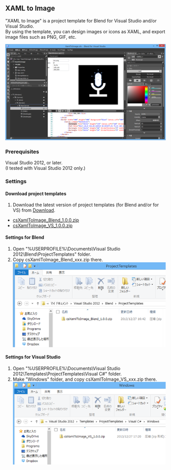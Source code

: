 ## XAML to Image

"XAML to Image" is a project template for Blend for Visual Studio and/or Visual Studio.  
By using the template, you can design images or icons as XAML, and export image files such as PNG, GIF, etc.

![XAML to Image](Images/Preview/Blend-mic.png)

### Prerequisites
Visual Studio 2012, or later.  
(I tested with Visual Studio 2012 only.)

### Settings
#### Download project templates
1. Download the latest version of project templates (for Blend and/or for VS) from [Download](Download).
  * [csXamlToImage_Blend_1.0.0.zip](Download/csXamlToImage_Blend_1.0.0.zip)
  * [csXamlToImage_VS_1.0.0.zip](Download/csXamlToImage_VS_1.0.0.zip)

#### Settings for Blend
1. Open "%USERPROFILE%\Documents\Visual Studio 2012\Blend\ProjectTemplates" folder.
1. Copy csXamlToImage_Blend_xxx.zip there.
![ProjectTemplate-Blend](Images/Preview/ProjectTemplate-Blend.png)

#### Settings for Visual Studio
1. Open "%USERPROFILE%\Documents\Visual Studio 2012\Templates\ProjectTemplates\Visual C#" folder.
1. Make "Windows" folder, and copy csXamlToImage_VS_xxx.zip there.
![ProjectTemplate-VS](Images/Preview/ProjectTemplate-VS.png)
